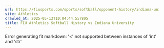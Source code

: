 ```yaml
---
url: https://fiusports.com/sports/softball/opponent-history/indiana-university/345
site: Athletics
crawled_at: 2025-05-13T10:04:44.557805
title: FIU Athletics Softball History vs Indiana University
---
```


Error generating fit markdown: '<' not supported between instances of 'int' and 'str'